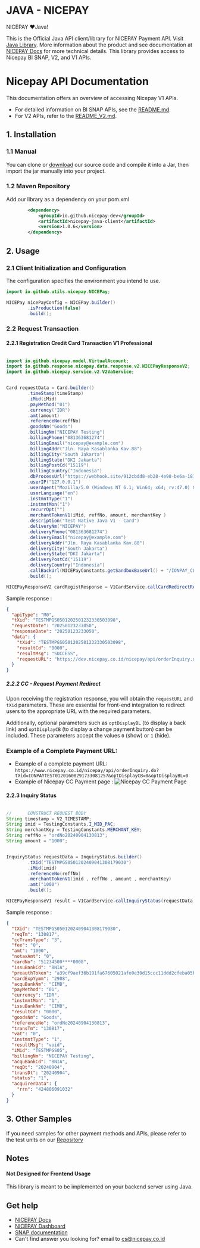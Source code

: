 # JAVA - NICEPAY

NICEPAY ❤️Java!

This is the Official Java API client/library for NICEPAY Payment API. Visit [Java Library](https://github.com/nicepay-dev/java-nicepay). 
More information about the product and see documentation at [NICEPAY Docs](https://docs.nicepay.co.id/) for more technical details.
This library provides access to Nicepay BI SNAP, V2, and V1 APIs.

# Nicepay API Documentation

This documentation offers an overview of accessing Nicepay V1 APIs.

- For detailed information on BI SNAP APIs, see the [README.md](https://github.com/nicepay-dev/java-nicepay/blob/main/README.md).
- For V2 APIs, refer to the [README_V2.md](https://github.com/nicepay-dev/java-nicepay/blob/main/README_V2.md).

## 1. Installation
### 1.1 Manual
You can clone or [download](https://github.com/nicepay-dev/java-nicepay) our source code and compile it into a Jar, 
then import the jar manually into your project.
### 1.2 Maven Repository
Add our library as a dependency on your pom.xml
```xml
		<dependency>
			<groupId>io.github.nicepay-dev</groupId>
			<artifactId>nicepay-java-client</artifactId>
			<version>1.0.6</version>
		</dependency>
```

## 2. Usage
### 2.1 Client Initialization and Configuration

The configuration specifies the environment you intend to use.

```java
import io.github.utils.nicepay.NICEPay;

NICEPay nicePayConfig = NICEPay.builder()
        .isProduction(false)
        .build();
```

### 2.2 Request Transaction

#### 2.2.1 Registration Credit Card Transaction V1 Professional 

```java

import io.github.nicepay.model.VirtualAccount;
import io.github.response.nicepay.data.response.v2.NICEPayResponseV2;
import io.github.nicepay.service.v2.V2VaService;


Card requestData = Card.builder()
        .timeStamp(timeStamp)
        .iMid(iMid)
        .payMethod("01")
        .currency("IDR")
        .amt(amount)
        .referenceNo(reffNo)
        .goodsNm("Goods")
        .billingNm("NICEPAY Testing")
        .billingPhone("081363681274")
        .billingEmail("nicepay@example.com")
        .billingAddr("Jln. Raya Kasablanka Kav.88")
        .billingCity("South Jakarta")
        .billingState("DKI Jakarta")
        .billingPostCd("15119")
        .billingCountry("Indonesia")
        .dbProcessUrl("https://webhook.site/912cbdd8-eb28-4e98-be6a-181b806b8110")
        .userIP("127.0.0.1")
        .userAgent("Mozilla/5.0 (Windows NT 6.1; Win64; x64; rv:47.0) Gecko/20100101 Firefox/47.0")
        .userLanguage("en")
        .instmntType("1")
        .instmntMon("1")
        .recurrOpt("")
        .merchantTokenV1(iMid, reffNo, amount, merchantKey )
        .description("Test Native Java V1 - Card")
        .deliveryNm("NICEPAY")
        .deliveryPhone("081363681274")
        .deliveryEmail("nicepay@example.com")
        .deliveryAddr("Jln. Raya Kasablanka Kav.88")
        .deliveryCity("South Jakarta")
        .deliveryState("DKI Jakarta")
        .deliveryPostCd("15119")
        .deliveryCountry("Indonesia")
        .callBackUrl(NICEPayConstants.getSandboxBaseUrl() + "/IONPAY_CLIENT/paymentResult.jsp")
        .build();

NICEPayResponseV2 cardRegistResponse = V1CardService.callCardRedirectRegistration(requestData,config);
```

Sample response : 

```json
{
  "apiType": "M0",
  "tXid": "TESTMPGS0501202501232330503098",
  "requestDate": "20250123233050",
  "responseDate": "20250123233050",
  "data": {
    "tXid": "TESTMPGS0501202501232330503098",
    "resultCd": "0000",
    "resultMsg": "SUCCESS",
    "requestURL": "https://dev.nicepay.co.id/nicepay/api/orderInquiry.do"
  }
}
```


##### 2.2.2 CC - Request Payment Redirect

Upon receiving the registration response, you will obtain the `requestURL` and `tXid` parameters. These are essential for front-end integration to redirect users to the appropriate URL with the required parameters.

Additionally, optional parameters such as `optDisplayBL` (to display a back link) and `optDisplayCB` (to display a change payment button) can be included. These parameters accept the values `0` (show) or `1` (hide).

### Example of a Complete Payment URL:

- Example of a complete payment URL:  
  `https://www.nicepay.co.id/nicepay/api/orderInquiry.do?tXid=IONPAYTEST01201608291733081257&optDisplayCB=0&optDisplayBL=0`
- Example of Nicepay CC Payment page :
  ![Nicepay CC Payment Page](https://images.archbee.com/ZHvSjR5ZrsoxwKbJa3xmo/6S1QF7TkzME13UoL7fi1k_image.png?format=webp&width=922)

#### 2.2.3 Inquiry Status

```java

//      CONSTRUCT REQUEST BODY
String timestamp = V2_TIMESTAMP;
String imid = TestingConstants.I_MID_PAC;
String merchantKey = TestingConstants.MERCHANT_KEY;
String reffNo = "ordNo20240904130813";
String amount = "1000";


InquiryStatus requestData = InquiryStatus.builder()
        .tXid("TESTMPGS0501202409041308179030")
        .iMid(imid)
        .referenceNo(reffNo)
        .merchantTokenV1(imid , reffNo , amount , merchantKey)
        .amt("1000")
        .build();

NICEPayResponseV1 result = V1CardService.callInquiryStatus(requestData, config);

```

Sample response : 
```json
{
  "tXid": "TESTMPGS0501202409041308179030",
  "reqTm": "130817",
  "ccTransType": "3",
  "fee": "0",
  "amt": "1000",
  "notaxAmt": "0",
  "cardNo": "51234500****0008",
  "issuBankCd": "BNIA",
  "preauthToken": "a39cf9aef36b191fa67605021afe0e30d15ccc11ddd2cfeba05ba32192a7a925",
  "cardExpYymm": "2908",
  "acquBankNm": "CIMB",
  "payMethod": "01",
  "currency": "IDR",
  "instmntMon": "1",
  "issuBankNm": "CIMB",
  "resultCd": "0000",
  "goodsNm": "Goods",
  "referenceNo": "ordNo20240904130813",
  "transTm": "130817",
  "vat": "0",
  "instmntType": "1",
  "resultMsg": "void",
  "iMid": "TESTMPGS05",
  "billingNm": "NICEPAY Testing",
  "acquBankCd": "BNIA",
  "reqDt": "20240904",
  "transDt": "20240904",
  "status": "1",
  "acquirerData": {
    "rrn": "424806091032"
  }
}
```

## 3. Other Samples
If you need samples for other payment methods and APIs, 
please refer to the test units on our [Repository](https://github.com/nicepay-dev/java-nicepay/tree/main/src/test/java/io/github/nicepay)

## Notes
#### Not Designed for Frontend Usage
This library is meant to be implemented on your backend server using Java.

## Get help

- [NICEPAY Docs](https://docs.nicepay.co.id/)
- [NICEPAY Dashboard ](https://bo.nicepay.co.id/)
- [SNAP documentation](https://docs.nicepay.co.id/nicepay-api-snap)
- Can't find answer you looking for? email to [cs@nicepay.co.id](mailto:cs@nicepay.co.id)


